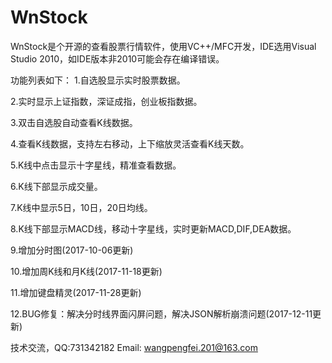 # WnStock
WnStock是个开源的查看股票行情软件，使用VC++/MFC开发，IDE选用Visual Studio 2010，如IDE版本非2010可能会存在编译错误。

功能列表如下：
1.自选股显示实时股票数据。

2.实时显示上证指数，深证成指，创业板指数据。

3.双击自选股自动查看K线数据。

4.查看K线数据，支持左右移动，上下缩放灵活查看K线天数。

5.K线中点击显示十字星线，精准查看数据。

6.K线下部显示成交量。

7.K线中显示5日，10日，20日均线。

8.K线下部显示MACD线，移动十字星线，实时更新MACD,DIF,DEA数据。

9.增加分时图(2017-10-06更新)

10.增加周K线和月K线(2017-11-18更新)

11.增加键盘精灵(2017-11-28更新)

12.BUG修复：解决分时线界面闪屏问题，解决JSON解析崩溃问题(2017-12-11更新)

技术交流，QQ:731342182
Email: wangpengfei.201@163.com